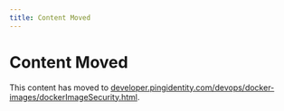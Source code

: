 ```yaml
---
title: Content Moved
---
```

# Content Moved

This content has moved to [developer.pingidentity.com/devops/docker-images/dockerImageSecurity.html](https://developer.pingidentity.com/devops/docker-images/dockerImageSecurity.html).
